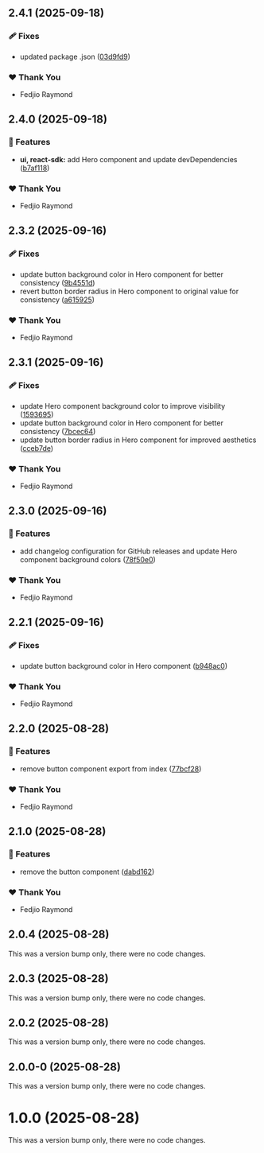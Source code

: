 ## 2.4.1 (2025-09-18)

### 🩹 Fixes

- updated package .json ([03d9fd9](https://github.com/Real-Music/react-monorepo/commit/03d9fd9))

### ❤️ Thank You

- Fedjio Raymond

## 2.4.0 (2025-09-18)

### 🚀 Features

- **ui, react-sdk:** add Hero component and update devDependencies ([b7af118](https://github.com/Real-Music/react-monorepo/commit/b7af118))

### ❤️ Thank You

- Fedjio Raymond

## 2.3.2 (2025-09-16)

### 🩹 Fixes

- update button background color in Hero component for better consistency ([9b4551d](https://github.com/Real-Music/react-monorepo/commit/9b4551d))
- revert button border radius in Hero component to original value for consistency ([a615925](https://github.com/Real-Music/react-monorepo/commit/a615925))

### ❤️ Thank You

- Fedjio Raymond

## 2.3.1 (2025-09-16)

### 🩹 Fixes

- update Hero component background color to improve visibility ([1593695](https://github.com/Real-Music/react-monorepo/commit/1593695))
- update button background color in Hero component for better consistency ([7bcec64](https://github.com/Real-Music/react-monorepo/commit/7bcec64))
- update button border radius in Hero component for improved aesthetics ([cceb7de](https://github.com/Real-Music/react-monorepo/commit/cceb7de))

### ❤️ Thank You

- Fedjio Raymond

## 2.3.0 (2025-09-16)

### 🚀 Features

- add changelog configuration for GitHub releases and update Hero component background colors ([78f50e0](https://github.com/Real-Music/react-monorepo/commit/78f50e0))

### ❤️ Thank You

- Fedjio Raymond

## 2.2.1 (2025-09-16)

### 🩹 Fixes

- update button background color in Hero component ([b948ac0](https://github.com/Real-Music/react-monorepo/commit/b948ac0))

### ❤️ Thank You

- Fedjio Raymond

## 2.2.0 (2025-08-28)

### 🚀 Features

- remove button component export from index ([77bcf28](https://github.com/Real-Music/react-monorepo/commit/77bcf28))

### ❤️ Thank You

- Fedjio Raymond

## 2.1.0 (2025-08-28)

### 🚀 Features

- remove the button component ([dabd162](https://github.com/Real-Music/react-monorepo/commit/dabd162))

### ❤️ Thank You

- Fedjio Raymond

## 2.0.4 (2025-08-28)

This was a version bump only, there were no code changes.

## 2.0.3 (2025-08-28)

This was a version bump only, there were no code changes.

## 2.0.2 (2025-08-28)

This was a version bump only, there were no code changes.

## 2.0.0-0 (2025-08-28)

This was a version bump only, there were no code changes.

# 1.0.0 (2025-08-28)

This was a version bump only, there were no code changes.